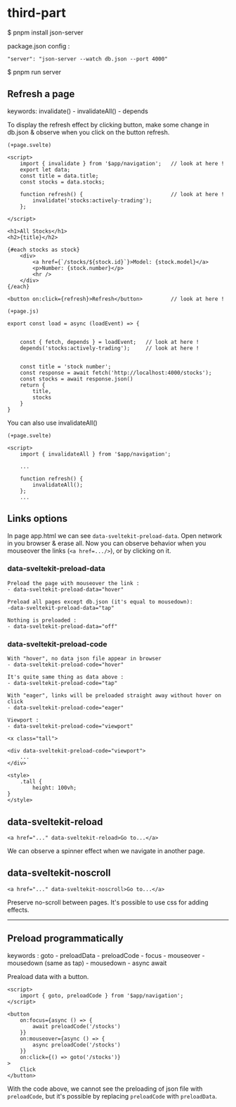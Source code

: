 # third-part

$ pnpm install json-server

package.json config :

`"server": "json-server --watch db.json --port 4000"`

$ pnpm run server

## Refresh a page

keywords: invalidate() - invalidateAll() - depends

To display the refresh effect by clicking button, make some change in db.json & observe when you click on the button refresh.

```
(+page.svelte)

<script>
	import { invalidate } from '$app/navigation';	// look at here !
	export let data;
	const title = data.title;
	const stocks = data.stocks;

	function refresh() {							// look at here !
		invalidate('stocks:actively-trading');
	};

</script>

<h1>All Stocks</h1>
<h2>{title}</h2>

{#each stocks as stock}
	<div>
		<a href={`/stocks/${stock.id}`}>Model: {stock.model}</a>
		<p>Number: {stock.number}</p>
		<hr />
	</div>
{/each}

<button on:click={refresh}>Refresh</button>			// look at here !
```

```
(+page.js)

export const load = async (loadEvent) => {


	const { fetch, depends } = loadEvent; 	// look at here !
	depends('stocks:actively-trading');   	// look at here !


	const title = 'stock number';
	const response = await fetch('http://localhost:4000/stocks');
	const stocks = await response.json()
	return {
		title,
		stocks
	}
}
```

You can also use invalidateAll()

```
(+page.svelte)

<script>
	import { invalidateAll } from '$app/navigation';
	
	...

	function refresh() {
		invalidateAll();
	};
	...
```

## Links options

In page app.html we can see `data-sveltekit-preload-data`.
Open network in you browser & erase all. Now you can observe behavior when you mouseover the links (`<a href=.../>`), or by clicking on it.

### data-sveltekit-preload-data

```
Preload the page with mouseover the link :
- data-sveltekit-preload-data="hover"

Preload all pages except db.json (it's equal to mousedown):
-data-sveltekit-preload-data="tap"

Nothing is preloaded :
- data-sveltekit-preload-data="off"
```

### data-sveltekit-preload-code

```
With "hover", no data json file appear in browser
- data-sveltekit-preload-code="hover"

It's quite same thing as data above :
- data-sveltekit-preload-code="tap"

With "eager", links will be preloaded straight away without hover on click
- data-sveltekit-preload-code="eager"

Viewport :
- data-sveltekit-preload-code="viewport"

<x class="tall">

<div data-sveltekit-preload-code="viewport">
	...
</div>

<style>
	.tall {
		height: 100vh;
}
</style>
```

## data-sveltekit-reload

`<a href="..." data-sveltekit-reload>Go to...</a>`

We can observe a spinner effect when we navigate in another page.

## data-sveltekit-noscroll

`<a href="..." data-sveltekit-noscroll>Go to...</a>`

Preserve no-scroll between pages. It's possible to use css for adding effects.

---

## Preload programmatically

keywords : goto - preloadData - preloadCode - focus - mouseover - mousedown (same as tap) - mousedown - async await

Preaload data with a button.

```
<script>
	import { goto, preloadCode } from '$app/navigation';
</script>

<button 
	on:focus={async () => {
		await preloadCode('/stocks')
	}}
	on:mouseover={async () => {
		async preloadCode('/stocks')
	}}
	on:click={() => goto('/stocks')}
>
	Click
</button>
```

With the code above, we cannot see the preloading of json file with `preloadCode`, but it's possible by replacing `preloadCode` with `preloadData`.